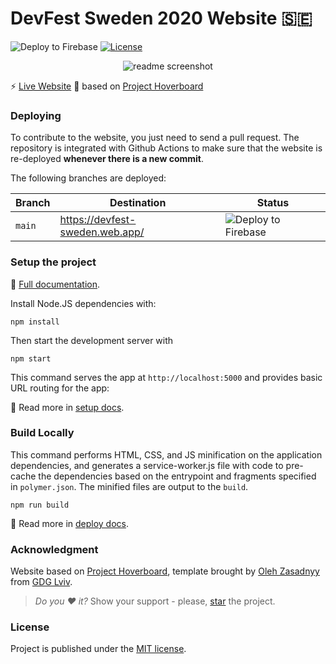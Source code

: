 # DevFest Sweden 2020 Website 🇸🇪

![Deploy to Firebase](https://github.com/gdgsweden/devfestsweden/workflows/Deploy%20to%20Firebase/badge.svg)  [![License](https://img.shields.io/badge/license-MIT%20License-brightgreen.svg)](https://opensource.org/licenses/MIT)

<p align="center">
  <img src="https://i.imgur.com/cdz6ARK.png" alt="readme screenshot"/>
</p>

:zap: [Live Website](https://devfest-sweden.web.app/)
🤝 based on [Project Hoverboard](https://github.com/gdg-x/hoverboard)

### Deploying

To contribute to the website, you just need to send a pull request. The repository is integrated with Github Actions to make sure that the website is re-deployed **whenever there is a new commit**.

The following branches are deployed:

| Branch | Destination | Status |
| ------ | ----------- | ------ |
| `main` | https://devfest-sweden.web.app/ | ![Deploy to Firebase](https://github.com/gdgsweden/devfestsweden/workflows/Deploy%20to%20Firebase/badge.svg) |

### Setup the project
:book: [Full documentation](/docs/).

Install Node.JS dependencies with:
```
npm install
```

Then start the development server with
```
npm start
```

This command serves the app at `http://localhost:5000` and provides basic URL routing for the app:

:book: Read more in [setup docs](/docs/tutorials/set-up.md).

### Build Locally

This command performs HTML, CSS, and JS minification on the application
dependencies, and generates a service-worker.js file with code to pre-cache the
dependencies based on the entrypoint and fragments specified in `polymer.json`.
The minified files are output to the `build`.

```
npm run build
```

:book: Read more in [deploy docs](/docs/tutorials/deploy.md).   

### Acknowledgment

Website based on [Project Hoverboard](https://github.com/gdg-x/hoverboard), template brought by [Oleh Zasadnyy](https://plus.google.com/+OlehZasadnyy)
from [GDG Lviv](http://lviv.gdg.org.ua/).

> *Do you :heart: it?* Show your support - please, [star](https://github.com/gdg-x/hoverboard) the project.

### License

Project is published under the [MIT license](https://github.com/gdg-x/hoverboard/blob/master/LICENSE.md).  
